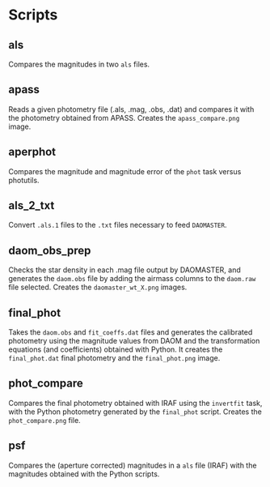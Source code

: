 

# Scripts


## als

Compares the magnitudes in two `als` files.


## apass

Reads a given photometry file (.als, .mag, .obs, .dat) and compares it with
the photometry obtained from APASS. Creates the `apass_compare.png` image.


## aperphot

Compares the magnitude and magnitude error of the `phot` task versus photutils.


## als_2_txt

Convert `.als.1` files to the `.txt` files necessary to feed `DAOMASTER`.


## daom_obs_prep

Checks the star density in each .mag file output by DAOMASTER, and generates
the `daom.obs` file by adding the airmass columns to the `daom.raw` file
selected. Creates the `daomaster_wt_X.png` images.


## final_phot

Takes the `daom.obs` and `fit_coeffs.dat` files and generates the calibrated
photometry using the magnitude values from DAOM and the transformation
equations (and coefficients) obtained with Python. It creates the
`final_phot.dat` final photometry and the `final_phot.png` image.


## phot_compare

Compares the final photometry obtained with IRAF using the `invertfit` task,
with the Python photometry generated by the `final_phot` script.
Creates the `phot_compare.png` file.


## psf

Compares the (aperture corrected) magnitudes in a `als` file (IRAF) with the
magnitudes obtained with the Python scripts.

